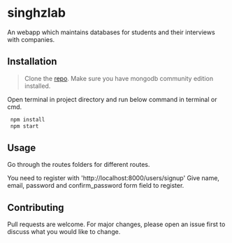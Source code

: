 # singhzlab

An webapp which maintains databases for students and their interviews with companies.

## Installation

> Clone the [repo](https://github.com/rockingatgithub/covid_19).
> Make sure you have mongodb community edition installed.

Open terminal in project directory and run below command in terminal or cmd.

```bash
 npm install
 npm start
```

## Usage

Go through the routes folders for different routes.

You need to register with 'http://localhost:8000/users/signup'
Give name, email, password and confirm_password form field to register.

## Contributing

Pull requests are welcome. For major changes, please open an issue first to discuss what you would like to change.

